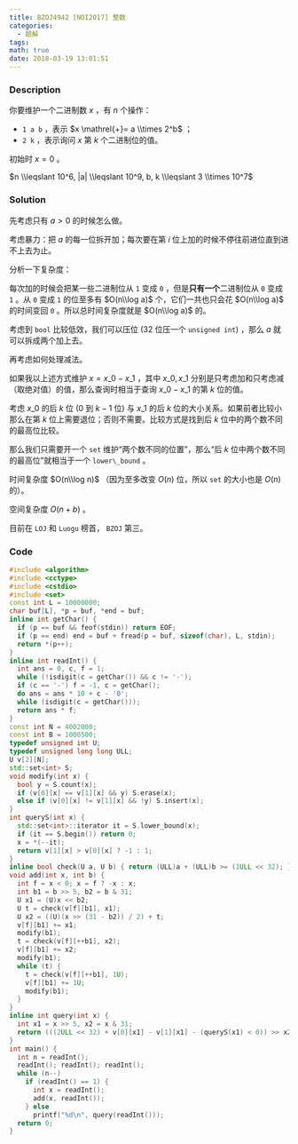 ```yaml
---
title: BZOJ4942 [NOI2017] 整数
categories:
  - 题解
tags:
math: true
date: 2018-03-19 13:01:51
---
```


### Description

你要维护一个二进制数 $x$ ，有 $n$ 个操作：

* `1 a b` ，表示 $x \mathrel{+}= a \\times 2^b$ ；
* `2 k` ，表示询问 $x$ 第 $k$ 个二进制位的值。

初始时 $x = 0$ 。

$n \\leqslant 10^6, |a| \\leqslant 10^9, b, k \\leqslant 3 \\times 10^7$

<!--more-->

### Solution

先考虑只有 $a > 0$ 的时候怎么做。

考虑暴力：把 $a$ 的每一位拆开加；每次要在第 $i$ 位上加的时候不停往前进位直到进不上去为止。

分析一下复杂度：

每次加的时候会把某一些二进制位从 `1` 变成 `0` ，但是**只有一个**二进制位从 `0` 变成 `1` 。从 `0` 变成 `1` 的位至多有 $O(n\\log a)$ 个，它们一共也只会花 $O(n\\log a)$ 的时间变回 `0` 。所以总时间复杂度就是 $O(n\\log a)$ 的。

考虑到 `bool` 比较低效，我们可以压位 ($32$ 位压一个 `unsigned int`) ，那么 $a$ 就可以拆成两个加上去。

再考虑如何处理减法。

如果我以上述方式维护 $x = x\_0 - x\_1$ ，其中 $x\_0, x\_1$ 分别是只考虑加和只考虑减（取绝对值）的值，那么查询时相当于查询 $x\_0 - x\_1$ 的第 $k$ 位的值。

考虑 $x\_0$ 的后 $k$ 位 ($0$ 到 $k-1$ 位) 与 $x\_1$ 的后 $k$ 位的大小关系。如果前者比较小那么在第 $k$ 位上需要退位；否则不需要。比较方式是找到后 $k$ 位中的两个数不同的最高位比较。

那么我们只需要开一个 `set` 维护“两个数不同的位置”，那么“后 $k$ 位中两个数不同的最高位”就相当于一个 `lower\_bound` 。

时间复杂度 $O(n\\log n)$ （因为至多改变 $O(n)$ 位，所以 `set` 的大小也是 $O(n)$ 的）。

空间复杂度 $O(n + b)$ 。

目前在 `LOJ` 和 `Luogu` 榜首， `BZOJ` 第三。

### Code

```cpp
#include <algorithm>
#include <cctype>
#include <cstdio>
#include <set>
const int L = 10000000;
char buf[L], *p = buf, *end = buf;
inline int getChar() {
  if (p == buf && feof(stdin)) return EOF;
  if (p == end) end = buf + fread(p = buf, sizeof(char), L, stdin);
  return *(p++);
}
inline int readInt() {
  int ans = 0, c, f = 1;
  while (!isdigit(c = getChar()) && c != '-');
  if (c == '-') f = -1, c = getChar();
  do ans = ans * 10 + c - '0';
  while (isdigit(c = getChar()));
  return ans * f;
}
const int N = 4002000;
const int B = 1000500;
typedef unsigned int U;
typedef unsigned long long ULL;
U v[2][N];
std::set<int> S;
void modify(int x) {
  bool y = S.count(x);
  if (v[0][x] == v[1][x] && y) S.erase(x);
  else if (v[0][x] != v[1][x] && !y) S.insert(x);
}
int queryS(int x) {
  std::set<int>::iterator it = S.lower_bound(x);
  if (it == S.begin()) return 0;
  x = *(--it);
  return v[1][x] > v[0][x] ? -1 : 1;
}
inline bool check(U a, U b) { return (ULL)a + (ULL)b >= (1ULL << 32); }
void add(int x, int b) {
  int f = x < 0; x = f ? -x : x;
  int b1 = b >> 5, b2 = b & 31;
  U x1 = (U)x << b2;
  U t = check(v[f][b1], x1);
  U x2 = ((U)(x >> (31 - b2)) / 2) + t;
  v[f][b1] += x1;
  modify(b1);
  t = check(v[f][++b1], x2);
  v[f][b1] += x2;
  modify(b1);
  while (t) {
    t = check(v[f][++b1], 1U);
    v[f][b1] += 1U;
    modify(b1);
  }
}
inline int query(int x) {
  int x1 = x >> 5, x2 = x & 31;
  return (((2ULL << 32) + v[0][x1] - v[1][x1] - (queryS(x1) < 0)) >> x2) & 1;
}
int main() {
  int n = readInt();
  readInt(); readInt(); readInt();
  while (n--)
    if (readInt() == 1) {
      int x = readInt();
      add(x, readInt());
    } else
      printf("%d\n", query(readInt()));
  return 0;
}
```
